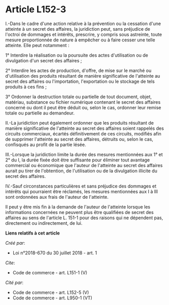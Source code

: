 # Article L152-3

I.-Dans le cadre d'une action relative à la prévention ou la cessation d'une atteinte à un secret des affaires, la
juridiction peut, sans préjudice de l'octroi de dommages et intérêts, prescrire, y compris sous astreinte, toute mesure
proportionnée de nature à empêcher ou à faire cesser une telle atteinte. Elle peut notamment : 

1° Interdire la réalisation ou la poursuite des actes d'utilisation ou de divulgation d'un secret des affaires ; 

2° Interdire les actes de production, d'offre, de mise sur le marché ou d'utilisation des produits résultant de manière
significative de l'atteinte au secret des affaires ou l'importation, l'exportation ou le stockage de tels produits à ces
fins ; 

3° Ordonner la destruction totale ou partielle de tout document, objet, matériau, substance ou fichier numérique contenant le
secret des affaires concerné ou dont il peut être déduit ou, selon le cas, ordonner leur remise totale ou partielle au
demandeur. 

II.-La juridiction peut également ordonner que les produits résultant de manière significative de l'atteinte au secret des
affaires soient rappelés des circuits commerciaux, écartés définitivement de ces circuits, modifiés afin de supprimer
l'atteinte au secret des affaires, détruits ou, selon le cas, confisqués au profit de la partie lésée. 

III.-Lorsque la juridiction limite la durée des mesures mentionnées aux 1° et 2° du I, la durée fixée doit être suffisante
pour éliminer tout avantage commercial ou économique que l'auteur de l'atteinte au secret des affaires aurait pu tirer de
l'obtention, de l'utilisation ou de la divulgation illicite du secret des affaires. 

IV.-Sauf circonstances particulières et sans préjudice des dommages et intérêts qui pourraient être réclamés, les mesures
mentionnées aux I à III sont ordonnées aux frais de l'auteur de l'atteinte. 

Il peut y être mis fin à la demande de l'auteur de l'atteinte lorsque les informations concernées ne peuvent plus être
qualifiées de secret des affaires au sens de l'article L. 151-1 pour des raisons qui ne dépendent pas, directement ou
indirectement, de lui.

**Liens relatifs à cet article**

_Créé par_:

  - Loi n°2018-670 du 30 juillet 2018 - art. 1

_Cite_:

  - Code de commerce - art. L151-1 (V)

_Cité par_:

  - Code de commerce - art. L152-5 (V)
  - Code de commerce - art. L950-1 (VT)
